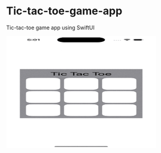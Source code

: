 # Tic-tac-toe-game-app
Tic-tac-toe game app using SwiftUI

<!--![Tic-tac-toe-demo](Tic-tac-toe-demo.gif)-->


<img src="Tic-tac-toe-demo.gif" width="400" height="300" alt="Tic-tac-toe-demo"/>
